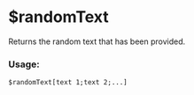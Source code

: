 # $randomText

Returns the random text that has been provided.

### Usage:

```
$randomText[text 1;text 2;...]
```
